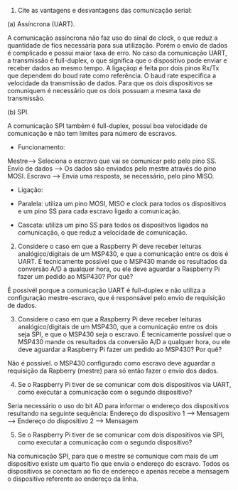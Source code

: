 1. Cite as vantagens e desvantagens das comunicação serial:

(a) Assíncrona (UART).

A comunicação assíncrona não faz uso do sinal de clock, o que reduz a quantidade de fios necessária para 
sua utilização. Porém o envio de dados é complicado e possui maior taxa de erro. 
No caso da comunicação UART, a transmissão é full-duplex, o que significa que o dispositivo pode enviar 
e receber dados ao mesmo tempo. A ligaçãop é feita por dois pinos Rx/Tx que dependem do boud rate como 
referência. O baud rate especifica a velocidade da transmissão de dados. Para que os dois dispositivos se 
comuniquem é necessário que os dois possuam a mesma taxa de transmissão.

(b) SPI.

A comunicação SPI também é full-duplex, possui boa velocidade de comunicação e não tem limites para número
de escravos.

* Funcionamento:

Mestre--> Seleciona o escravo que vai se comunicar pelo pelo pino SS. 
Envio de dados --> Os dados são enviados pelo mestre através do pino MOSI.
Escravo --> Envia uma resposta, se necessário, pelo pino MISO.

* Ligação:

- Paralela: utiliza um pino MOSI, MISO e clock para todos os dispositivos e um pino SS para cada escravo 
ligado a comunicação.

- Cascata: utiliza um pino SS para todos os dispositivos ligados na comunicação, o que reduz a velocidade 
de comunicação.

2. Considere o caso em que a Raspberry Pi deve receber leituras analógico/digitais de um MSP430, e que a 
comunicação entre os dois é UART. É tecnicamente possível que o MSP430 mande os resultados da conversão
A/D a qualquer hora, ou ele deve aguardar a Raspberry Pi fazer um pedido ao MSP430? Por quê?

É possivél porque a comunicação UART é full-duplex e não utiliza a configuração mestre-escravo, que é 
responsável pelo envio de requisição de dados.

3. Considere o caso em que a Raspberry Pi deve receber leituras analógico/digitais de um MSP430, que a 
comunicação entre os dois seja SPI, e que o MSP430 seja o escravo. É tecnicamente possível que o MSP430 
mande os resultados da conversão A/D a qualquer hora, ou ele deve aguardar a Raspberry Pi fazer um pedido 
ao MSP430? Por quê?

Não é possível. o MSP430 configurado como escravo deve aguardar a requisição da Rapberry (mestre) para só 
então fazer o envio dos dados.

4. Se o Raspberry Pi tiver de se comunicar com dois dispositivos via UART, como executar a comunicação 
com o segundo dispositivo?

Seria necessário o uso do bit AD para informar o endereço dos dispositivos resultando na seguinte
sequência:
Endereço do dispositivo 1 --> Mensagem --> Endereço do dispositivo 2 --> Mensagem

5. Se o Raspberry Pi tiver de se comunicar com dois dispositivos via SPI, como executar a comunicação
com o segundo dispositivo?

Na comunicação SPI, para que o mestre se comunique com mais de um dispositivo existe um quarto fio que 
envia o endereço do escravo. Todos os dispositivos se conectam ao fio de endereço e apenas recebe a
mensagem o dispositivo referente ao endereço da linha.
